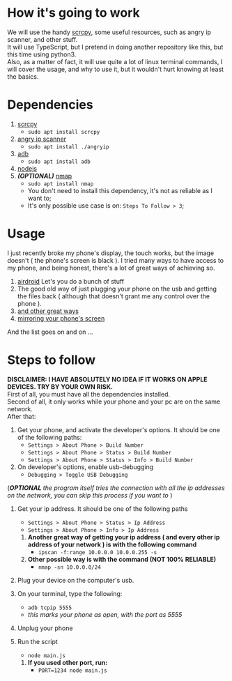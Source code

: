 # How it's going to work
We will use the handy [scrcpy](https://github.com/Genymobile/scrcpy), some useful resources, such as angry ip scanner, and other stuff.  
It will use TypeScript, but I pretend in doing another repository like this, but this time using python3.  
Also, as a matter of fact, it will use quite a lot of linux terminal commands, I will cover the usage, and why to use it, but it wouldn't hurt knowing at least the basics.  

# Dependencies
1. [scrcpy](https://github.com/Genymobile/scrcpy)
    * `sudo apt install scrcpy`
1. [angry ip scanner](https://angryip.org/download/#linux)
    * `sudo apt install ./angryip`
1. [adb](https://www.xda-developers.com/install-adb-windows-macos-linux/)
    * `sudo apt install adb`
1. [nodejs](https://nodejs.org/en/)
1. ***(OPTIONAL)*** [nmap](https://nmap.org/)
    * `sudo apt install nmap`
    * You don't need to install this dependency, it's not as reliable as I want to;
    * It's only possible use case is on: `Steps To Follow > 3`;

# Usage
I just recently broke my phone's display, the touch works, but the image doesn't ( the phone's screen is black ). I tried many ways to have access to my phone, and being honest, there's a lot of great ways of achieving so.  
1. [airdroid](web.airdroid.com) Let's you do a bunch of stuff
1. The good old way of just plugging your phone on the usb and getting the files back ( although that doesn't grant me any control over the phone ).
1. [and other great ways](https://www.androidauthority.com/control-android-from-pc-854442/)
1. [mirroring your phone's screen](https://www.howtogeek.com/430466/how-to-mirror-and-control-your-android-phone-on-any-windows-pc/)
  
And the list goes on and on ...

# Steps to follow
**DISCLAIMER: I HAVE ABSOLUTELY NO IDEA IF IT WORKS ON APPLE DEVICES. TRY BY YOUR OWN RISK.**  
First of all, you must have all the dependencies installed.  
Second of all, it only works while your phone and your pc are on the same network.  
After that:
1. Get your phone, and activate the developer's options. It should be one of the following paths:
    * `Settings > About Phone > Build Number`
    * `Settings > About Phone > Status > Build Number`
    * `Settings > About Phone > Status > Info > Build Number`
1. On developer's options, enable usb-debugging
    * `Debugging > Toggle USB Debugging`

(***OPTIONAL*** *the program itself tries the connection with all the ip addresses on the network, you can skip this process if you want to* )
1. Get your ip address. It should be one of the following paths
    * `Settings > About Phone > Status > Ip Address`
    * `Settings > About Phone > Info > Ip Address`

    1. **Another great way of getting your ip address ( and every other ip address of your network ) is with the following command**
        * `ipscan -f:range 10.0.0.0 10.0.0.255 -s`
    1. **Other possible way is with the command (NOT 100% RELIABLE)**
        * `nmap -sn 10.0.0.0/24`
1. Plug your device on the computer's usb.
1. On your terminal, type the following:
    * `adb tcpip 5555`
    * *this marks your phone as open, with the port as 5555*
1. Unplug your phone
1. Run the script
    * `node main.js`
    1. **If you used other port, run:**
        * `PORT=1234 node main.js`